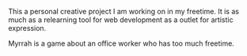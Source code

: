 This a personal creative project I am working on in my freetime. It is as much as a relearning tool for web development as a outlet for artistic expression. 

Myrrah is a game about an office worker who has too much freetime.
